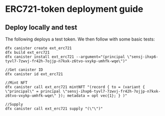 # ERC721-token deployment guide

## Deploy locally and test
The following deploys a test token. We then follow with some basic tests:
```
dfx canister create ext_erc721
dfx build ext_erc721
dfx canister install ext_erc721 --argument="(principal \"sensj-ihxp6-tyvl7-7zwvj-fr42h-7ojjp-n7kxk-z6tvo-vxykp-umhfk-wqe\")"

//Get canister ID
dfx canister id ext_erc721

//Mint NFT
dfx canister call ext_erc721 mintNFT "(record { to = (variant { \"principal\" = principal \"sensj-ihxp6-tyvl7-7zwvj-fr42h-7ojjp-n7kxk-z6tvo-vxykp-umhfk-wqe\" }); metadata = opt vec{1}; } )"

//Supply
dfx canister call ext_erc721 supply "(\"\")"
```
